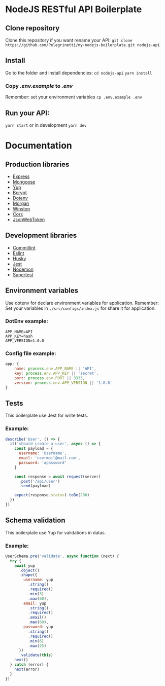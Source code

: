 # NodeJS RESTful API Boilerplate 

## Clone repository
Clone this repository if you want rename your API:
```git clone https://github.com/Pelegrinetti/my-nodejs-boilerplate.git nodejs-api```

## Install
Go to the folder and install dependencies:
```cd nodejs-api```
```yarn install```

### Copy *.env.example* to *.env*
Remember: set your environment variables
```cp .env.example .env```

## Run your API:
```yarn start``` or in development ```yarn dev```

# Documentation

## Production libraries
- [Express](https://github.com/expressjs/express)
- [Mongoose](https://github.com/Automattic/mongoose)
- [Yup](https://github.com/jquense/yup)
- [Bcrypt](https://github.com/dcodeIO/bcrypt.js)
- [Dotenv](https://github.com/motdotla/dotenv)
- [Morgan](https://github.com/expressjs/morgan)
- [Winston](https://github.com/winstonjs/winston)
- [Cors](https://github.com/expressjs/cors)
- [JsonWebToken](https://github.com/auth0/node-jsonwebtoken)

## Development libraries
- [Commitlint](https://github.com/conventional-changelog/commitlint)
- [Eslint](https://github.com/eslint/eslint)
- [Husky](https://github.com/typicode/husky)
- [Jest](https://github.com/facebook/jest)
- [Nodemon](https://github.com/remy/nodemon/)
- [Supertest](https://github.com/visionmedia/supertest)

## Environment variables
Use dotenv for declare environment variables for application.
Remember: Set your variables in ```./src/configs/index.js``` for share it for application.
### DotEnv example:
```
APP_NAME=API
APP_KEY=hash
APP_VERSION=1.0.0
```
### Config file example:
```javascript
app: {
    name: process.env.APP_NAME || 'API',
    key: process.env.APP_KEY || 'secret',
    port: process.env.PORT || 3333,
    version: process.env.APP_VERSION || '1.0.0'
}
```

## Tests
This boilerplate use Jest for write tests.
### Example:
```javascript
describe('User', () => {
  it('should create a user', async () => {
    const payload = {
      username: 'Username',
      email: 'usermail@mail.com',
      password: 'apassword'
    }

    const response = await request(server)
      .post('/api/user')
      .send(payload)

    expect(response.status).toBe(200)
  })
})
```

## Schema validation
This boilerplate use Yup for validations in datas.
### Example:
```javascript
UserSchema.pre('validate', async function (next) {
  try {
    await yup
      .object()
      .shape({
        username: yup
          .string()
          .required()
          .min(3)
          .max(60),
        email: yup
          .string()
          .required()
          .email()
          .max(60),
        password: yup
          .string()
          .required()
          .min(6)
          .max(25)
      })
      .validate(this)
    next()
  } catch (error) {
    next(error)
  }
})
```
